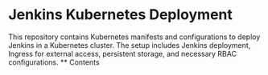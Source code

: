 # Jenkins Kubernetes Deployment
This repository contains Kubernetes manifests and configurations to deploy Jenkins in a Kubernetes cluster. The setup includes Jenkins deployment, Ingress for external access, persistent storage, and necessary RBAC configurations.
** Contents
